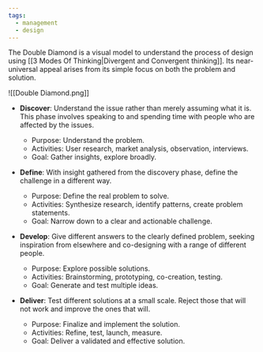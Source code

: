 ```yaml
---
tags:
  - management
  - design
---
```

The Double Diamond is a visual model to understand  the process of design using [[3 Modes Of Thinking|Divergent and Convergent thinking]]. Its near-universal appeal arises from its simple focus on both the problem and solution.

![[Double Diamond.png]]

- **Discover**: Understand the issue rather than merely assuming what it is. This phase involves speaking to and spending time with people who are affected by the issues.
    - Purpose: Understand the problem.
    - Activities: User research, market analysis, observation, interviews.
    - Goal: Gather insights, explore broadly.
	
- **Define**: With insight gathered from the discovery phase, define the challenge in a different way.
    - Purpose: Define the real problem to solve.
    - Activities: Synthesize research, identify patterns, create problem statements.
    - Goal: Narrow down to a clear and actionable challenge.
	
- **Develop**: Give different answers to the clearly defined problem, seeking inspiration from elsewhere and co-designing with a range of different people.
    - Purpose: Explore possible solutions.
    - Activities: Brainstorming, prototyping, co-creation, testing.
    - Goal: Generate and test multiple ideas.
	
- **Deliver**: Test different solutions at a small scale. Reject those that will not work and improve the ones that will.
    - Purpose: Finalize and implement the solution.
    - Activities: Refine, test, launch, measure.
    - Goal: Deliver a validated and effective solution.